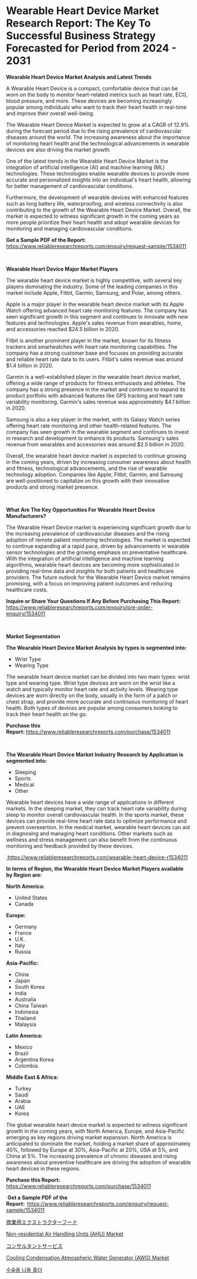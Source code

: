 <p><h1>Wearable Heart Device Market Research Report: The Key To Successful Business Strategy Forecasted for Period from 2024 - 2031</h1></p><p><strong>Wearable Heart Device Market Analysis and Latest Trends</strong></p>
<p><p>A Wearable Heart Device is a compact, comfortable device that can be worn on the body to monitor heart-related metrics such as heart rate, ECG, blood pressure, and more. These devices are becoming increasingly popular among individuals who want to track their heart health in real-time and improve their overall well-being.</p><p>The Wearable Heart Device Market is expected to grow at a CAGR of 12.9% during the forecast period due to the rising prevalence of cardiovascular diseases around the world. The increasing awareness about the importance of monitoring heart health and the technological advancements in wearable devices are also driving the market growth.</p><p>One of the latest trends in the Wearable Heart Device Market is the integration of artificial intelligence (AI) and machine learning (ML) technologies. These technologies enable wearable devices to provide more accurate and personalized insights into an individual's heart health, allowing for better management of cardiovascular conditions.</p><p>Furthermore, the development of wearable devices with enhanced features such as long battery life, waterproofing, and wireless connectivity is also contributing to the growth of the Wearable Heart Device Market. Overall, the market is expected to witness significant growth in the coming years as more people prioritize their heart health and adopt wearable devices for monitoring and managing cardiovascular conditions.</p></p>
<p><strong>Get a Sample PDF of the Report:&nbsp;</strong> <a href="https://www.reliableresearchreports.com/enquiry/request-sample/1534011">https://www.reliableresearchreports.com/enquiry/request-sample/1534011</a></p>
<p>&nbsp;</p>
<p><strong>Wearable Heart Device Major Market Players</strong></p>
<p><p>The wearable heart device market is highly competitive, with several key players dominating the industry. Some of the leading companies in this market include Apple, Fitbit, Garmin, Samsung, and Polar, among others.</p><p>Apple is a major player in the wearable heart device market with its Apple Watch offering advanced heart rate monitoring features. The company has seen significant growth in this segment and continues to innovate with new features and technologies. Apple's sales revenue from wearables, home, and accessories reached $24.5 billion in 2020.</p><p>Fitbit is another prominent player in the market, known for its fitness trackers and smartwatches with heart rate monitoring capabilities. The company has a strong customer base and focuses on providing accurate and reliable heart rate data to its users. Fitbit's sales revenue was around $1.4 billion in 2020.</p><p>Garmin is a well-established player in the wearable heart device market, offering a wide range of products for fitness enthusiasts and athletes. The company has a strong presence in the market and continues to expand its product portfolio with advanced features like GPS tracking and heart rate variability monitoring. Garmin's sales revenue was approximately $4.1 billion in 2020.</p><p>Samsung is also a key player in the market, with its Galaxy Watch series offering heart rate monitoring and other health-related features. The company has seen growth in the wearable segment and continues to invest in research and development to enhance its products. Samsung's sales revenue from wearables and accessories was around $2.5 billion in 2020.</p><p>Overall, the wearable heart device market is expected to continue growing in the coming years, driven by increasing consumer awareness about health and fitness, technological advancements, and the rise of wearable technology adoption. Companies like Apple, Fitbit, Garmin, and Samsung are well-positioned to capitalize on this growth with their innovative products and strong market presence.</p></p>
<p>&nbsp;</p>
<p><strong>What Are The Key Opportunities For Wearable Heart Device Manufacturers?</strong></p>
<p><p>The Wearable Heart Device market is experiencing significant growth due to the increasing prevalence of cardiovascular diseases and the rising adoption of remote patient monitoring technologies. The market is expected to continue expanding at a rapid pace, driven by advancements in wearable sensor technologies and the growing emphasis on preventative healthcare. With the integration of artificial intelligence and machine learning algorithms, wearable heart devices are becoming more sophisticated in providing real-time data and insights for both patients and healthcare providers. The future outlook for the Wearable Heart Device market remains promising, with a focus on improving patient outcomes and reducing healthcare costs.</p></p>
<p><strong>Inquire or Share Your Questions If Any Before Purchasing This Report:</strong> <a href="https://www.reliableresearchreports.com/enquiry/pre-order-enquiry/1534011">https://www.reliableresearchreports.com/enquiry/pre-order-enquiry/1534011</a></p>
<p>&nbsp;</p>
<p><strong>Market Segmentation</strong></p>
<p><strong>The Wearable Heart Device Market Analysis by types is segmented into:</strong></p>
<p><ul><li>Wrist Type</li><li>Wearing Type</li></ul></p>
<p><p>The wearable heart device market can be divided into two main types: wrist type and wearing type. Wrist type devices are worn on the wrist like a watch and typically monitor heart rate and activity levels. Wearing type devices are worn directly on the body, usually in the form of a patch or chest strap, and provide more accurate and continuous monitoring of heart health. Both types of devices are popular among consumers looking to track their heart health on the go.</p></p>
<p><strong>Purchase this Report:&nbsp;</strong><a href="https://www.reliableresearchreports.com/purchase/1534011">https://www.reliableresearchreports.com/purchase/1534011</a></p>
<p>&nbsp;</p>
<p><strong>The Wearable Heart Device Market Industry Research by Application is segmented into:</strong></p>
<p><ul><li>Sleeping</li><li>Sports</li><li>Medical</li><li>Other</li></ul></p>
<p><p>Wearable heart devices have a wide range of applications in different markets. In the sleeping market, they can track heart rate variability during sleep to monitor overall cardiovascular health. In the sports market, these devices can provide real-time heart rate data to optimize performance and prevent overexertion. In the medical market, wearable heart devices can aid in diagnosing and managing heart conditions. Other markets such as wellness and stress management can also benefit from the continuous monitoring and feedback provided by these devices.</p></p>
<p><a href="https://www.reliableresearchreports.com/wearable-heart-device-r1534011">&nbsp;https://www.reliableresearchreports.com/wearable-heart-device-r1534011</a></p>
<p><strong>In terms of Region, the Wearable Heart Device Market Players available by Region are:</strong></p>
<p>
    <p> <strong> North America: </strong>
        <ul>
            <li>United States</li>
            <li>Canada</li>
        </ul>
        </p> 
    <p> <strong> Europe: </strong>
        <ul>
            <li>Germany</li>
            <li>France</li>
            <li>U.K.</li>
            <li>Italy</li>
            <li>Russia</li>
        </ul>
        </p> 
    <p> <strong> Asia-Pacific: </strong>
        <ul>
            <li>China</li>
            <li>Japan</li>
            <li>South Korea</li>
            <li>India</li>
            <li>Australia</li>
            <li>China Taiwan</li>
            <li>Indonesia</li>
            <li>Thailand</li>
            <li>Malaysia</li>
        </ul>
        </p> 
    <p> <strong> Latin America: </strong>
        <ul>
            <li>Mexico</li>
            <li>Brazil</li>
            <li>Argentina Korea</li>
            <li>Colombia</li>
        </ul>
        </p> 
    <p> <strong> Middle East & Africa: </strong>
        <ul>
            <li>Turkey</li>
            <li>Saudi</li>
            <li>Arabia</li>
            <li>UAE</li>
            <li>Korea</li>
        </ul>
    </p>
    </p>
<p><p>The global wearable heart device market is expected to witness significant growth in the coming years, with North America, Europe, and Asia-Pacific emerging as key regions driving market expansion. North America is anticipated to dominate the market, holding a market share of approximately 40%, followed by Europe at 30%, Asia-Pacific at 20%, USA at 5%, and China at 5%. The increasing prevalence of chronic diseases and rising awareness about preventive healthcare are driving the adoption of wearable heart devices in these regions.</p></p>
<p><strong>Purchase this Report: </strong><a href="https://www.reliableresearchreports.com/purchase/1534011">https://www.reliableresearchreports.com/purchase/1534011</a></p>
<p>&nbsp;<strong>Get a Sample PDF of the Report:&nbsp;&nbsp;</strong><a href="https://www.reliableresearchreports.com/enquiry/request-sample/1534011">https://www.reliableresearchreports.com/enquiry/request-sample/1534011</a></p>
<p><strong></strong></p>
<p><p><a href="https://medium.com/@germanberge1968/%E5%95%86%E6%A5%AD%E7%94%A8%E3%82%A8%E3%82%AD%E3%82%B9%E3%83%88%E3%83%A9%E3%82%AF%E3%82%BF%E3%83%BC%E3%83%95%E3%83%BC%E3%83%89%E5%B8%82%E5%A0%B4%E3%81%AE%E3%82%A4%E3%83%B3%E3%82%B5%E3%82%A4%E3%83%88-%E5%B8%82%E5%A0%B4%E3%81%AE%E3%83%88%E3%83%AC%E3%83%B3%E3%83%89-%E6%88%90%E9%95%B7-2024%E5%B9%B4%E3%81%8B%E3%82%892031%E5%B9%B4%E3%81%BE%E3%81%A7%E3%81%AE%E4%BA%88%E6%B8%AC-e5255ff05c0a">商業用エクストラクターフード</a></p><p><a href="https://github.com/prosalinda88/Market-Research-Report-List-4/blob/main/non-residential-air-handling-units-ahu-market.md">Non-residential Air Handling Units (AHU) Market</a></p><p><a href="https://medium.com/@jerrycurtis23/%E3%82%B3%E3%83%B3%E3%82%B5%E3%83%AB%E3%83%86%E3%82%A3%E3%83%B3%E3%82%B0%E3%82%B5%E3%83%BC%E3%83%93%E3%82%B9%E3%81%AE%E5%B8%82%E5%A0%B4%E5%8B%95%E5%90%91%E3%81%A8%E5%B8%82%E5%A0%B4%E5%88%86%E6%9E%90%E3%81%AF-2024%E5%B9%B4%E3%81%8B%E3%82%892031%E5%B9%B4%E3%81%AE%E6%9C%9F%E9%96%93%E3%81%AB%E4%BA%88%E6%B8%AC%E3%81%95%E3%82%8C%E3%81%A6%E3%81%84%E3%81%BE%E3%81%99-424c0b1bd429">コンサルタントサービス</a></p><p><a href="https://github.com/globismark/Market-Research-Report-List-3/blob/main/cooling-condensation-atmospheric-water-generator-awg-market.md">Cooling Condensation Atmospheric Water Generator (AWG) Market</a></p><p><a href="https://github.com/royErdmtyan906778/Market-Research-Report-List-1/blob/main/799720536932.md">수술용 니들 홀더</a></p></p>